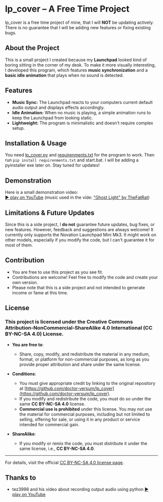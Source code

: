 # lp_cover – A Free Time Project  

lp_cover is a free time project of mine, that I will **NOT** be updating actively. There is no guarantee that I will be adding new features or fixing existing bugs.  

## About the Project  

This is a small project I created because my **Launchpad** looked kind of boring sitting in the corner of my desk. To make it more visually interesting, I developed this program, which features **music synchronization** and a **basic idle animation** that plays when no sound is detected.  

## Features  

- **Music Sync:** The Launchpad reacts to your computers current default audio output and displays effects accordingly.  
- **Idle Animation:** When no music is playing, a simple animation runs to keep the Launchpad from looking static.  
- **Lightweight:** The program is minimalistic and doesn't require complex setup.  

## Installation & Usage  

You need [lp_cover.py](https://github.com/doctor-versum/lp_cover/blob/main/lp_cover.py) and [requirenments.txt](https://github.com/doctor-versum/lp_cover/tree/main/requirenments.txt) for the program to work. Then run `pip install requirenments.txt` and start.bat. I will be adding a pyinstaller exe later on. Stay tuned for updates!  

## Demonstration  

Here is a small demonstration video:  
[▶️ play on YouTube](https://youtu.be/eVVZ4FEsp44)
(music used in the vide: ["Ghost Light" by TheFatRat](https://www.thefatrat.com/release/ghost-light))

## Limitations & Future Updates  

Since this is a side project, I **do not** guarantee future updates, bug fixes, or new features. However, feedback and suggestions are always welcome! It currently only supports the Novation Launchpad Mini Mk3. It might work on other models, especially if you modify the code, but I can't guarantee it for most of them.

## Contribution  

- You are free to use this project as you see fit.
- Contributions are welcome! Feel free to modify the code and create your own version.
- Please note that this is a side project and not intended to generate income or fame at this time. 

## License

### This project is licensed under the Creative Commons Attribution-NonCommercial-ShareAlike 4.0 International (CC BY-NC-SA 4.0) License.

- **You are free to**:  
  - Share, copy, modify, and redistribute the material in any medium, format, or platform for non-commercial purposes, as long as you provide proper attribution and share under the same license.

- **Conditions**:
  - You must give appropriate credit by linking to the original repository at [https://github.com/doctor-versum/lp_cover](https://github.com/doctor-versum/lp_cover).
  - If you modify and redistribute the code, you must do so under the same **CC BY-NC-SA 4.0** license.
  - **Commercial use is prohibited** under this license. You may not use the material for commercial purposes, including but not limited to selling, offering for sale, or using it in any product or service intended for commercial gain.

- **ShareAlike**:  
  - If you modify or remix the code, you must distribute it under the same license, i.e., **CC BY-NC-SA 4.0**.

---

For details, visit the official [CC BY-NC-SA 4.0 license page](https://creativecommons.org/licenses/by-nc-sa/4.0/).

## Thanks to

- tez3998 and his video about recording output audio using python [▶️ play on YouTube](https://www.youtube.com/watch?v=7xQAhQWhLHs)
